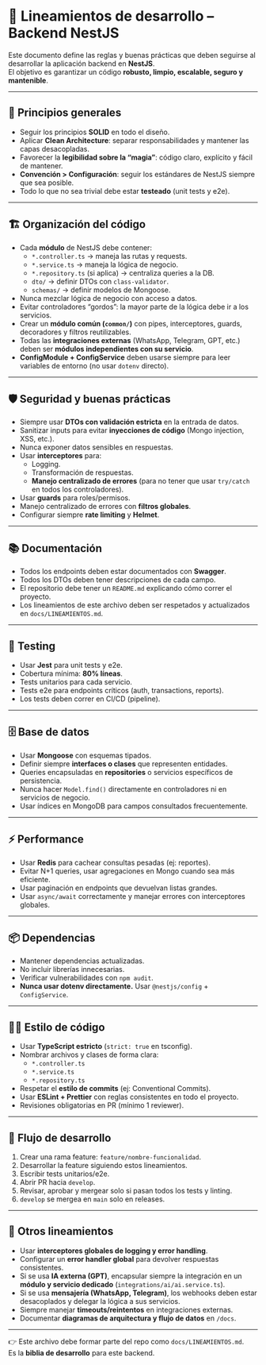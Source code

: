 # 📘 Lineamientos de desarrollo – Backend NestJS

Este documento define las reglas y buenas prácticas que deben seguirse al desarrollar la aplicación backend en **NestJS**.  
El objetivo es garantizar un código **robusto, limpio, escalable, seguro y mantenible**.

---

## 🎯 Principios generales

- Seguir los principios **SOLID** en todo el diseño.
- Aplicar **Clean Architecture**: separar responsabilidades y mantener las capas desacopladas.
- Favorecer la **legibilidad sobre la “magia”**: código claro, explícito y fácil de mantener.
- **Convención > Configuración**: seguir los estándares de NestJS siempre que sea posible.
- Todo lo que no sea trivial debe estar **testeado** (unit tests y e2e).

---

## 🏗️ Organización del código

- Cada **módulo** de NestJS debe contener:
  - `*.controller.ts` → maneja las rutas y requests.
  - `*.service.ts` → maneja la lógica de negocio.
  - `*.repository.ts` (si aplica) → centraliza queries a la DB.
  - `dto/` → definir DTOs con `class-validator`.
  - `schemas/` → definir modelos de Mongoose.
- Nunca mezclar lógica de negocio con acceso a datos.
- Evitar controladores “gordos”: la mayor parte de la lógica debe ir a los servicios.
- Crear un **módulo común (`common/`)** con pipes, interceptores, guards, decoradores y filtros reutilizables.
- Todas las **integraciones externas** (WhatsApp, Telegram, GPT, etc.) deben ser **módulos independientes con su servicio**.
- **ConfigModule + ConfigService** deben usarse siempre para leer variables de entorno (no usar `dotenv` directo).

---

## 🛡️ Seguridad y buenas prácticas

- Siempre usar **DTOs con validación estricta** en la entrada de datos.
- Sanitizar inputs para evitar **inyecciones de código** (Mongo injection, XSS, etc.).
- Nunca exponer datos sensibles en respuestas.
- Usar **interceptores** para:
  - Logging.
  - Transformación de respuestas.
  - **Manejo centralizado de errores** (para no tener que usar `try/catch` en todos los controladores).
- Usar **guards** para roles/permisos.
- Manejo centralizado de errores con **filtros globales**.
- Configurar siempre **rate limiting** y **Helmet**.

---

## 📚 Documentación

- Todos los endpoints deben estar documentados con **Swagger**.
- Todos los DTOs deben tener descripciones de cada campo.
- El repositorio debe tener un `README.md` explicando cómo correr el proyecto.
- Los lineamientos de este archivo deben ser respetados y actualizados en `docs/LINEAMIENTOS.md`.

---

## 🧪 Testing

- Usar **Jest** para unit tests y e2e.
- Cobertura mínima: **80% líneas**.
- Tests unitarios para cada servicio.
- Tests e2e para endpoints críticos (auth, transactions, reports).
- Los tests deben correr en CI/CD (pipeline).

---

## 🗄️ Base de datos

- Usar **Mongoose** con esquemas tipados.
- Definir siempre **interfaces o clases** que representen entidades.
- Queries encapsuladas en **repositories** o servicios específicos de persistencia.
- Nunca hacer `Model.find()` directamente en controladores ni en servicios de negocio.
- Usar índices en MongoDB para campos consultados frecuentemente.

---

## ⚡ Performance

- Usar **Redis** para cachear consultas pesadas (ej: reportes).
- Evitar N+1 queries, usar agregaciones en Mongo cuando sea más eficiente.
- Usar paginación en endpoints que devuelvan listas grandes.
- Usar `async/await` correctamente y manejar errores con interceptores globales.

---

## 📦 Dependencias

- Mantener dependencias actualizadas.
- No incluir librerías innecesarias.
- Verificar vulnerabilidades con `npm audit`.
- **Nunca usar dotenv directamente.** Usar `@nestjs/config` + `ConfigService`.

---

## 🧑‍💻 Estilo de código

- Usar **TypeScript estricto** (`strict: true` en tsconfig).
- Nombrar archivos y clases de forma clara:
  - `*.controller.ts`
  - `*.service.ts`
  - `*.repository.ts`
- Respetar el **estilo de commits** (ej: Conventional Commits).
- Usar **ESLint + Prettier** con reglas consistentes en todo el proyecto.
- Revisiones obligatorias en PR (mínimo 1 reviewer).

---

## 🚦 Flujo de desarrollo

1. Crear una rama feature: `feature/nombre-funcionalidad`.
2. Desarrollar la feature siguiendo estos lineamientos.
3. Escribir tests unitarios/e2e.
4. Abrir PR hacia `develop`.
5. Revisar, aprobar y mergear solo si pasan todos los tests y linting.
6. `develop` se mergea en `main` solo en releases.

---

## 🔑 Otros lineamientos

- Usar **interceptores globales de logging y error handling**.
- Configurar un **error handler global** para devolver respuestas consistentes.
- Si se usa **IA externa (GPT)**, encapsular siempre la integración en un **módulo y servicio dedicado** (`integrations/ai/ai.service.ts`).
- Si se usa **mensajería (WhatsApp, Telegram)**, los webhooks deben estar desacoplados y delegar la lógica a sus servicios.
- Siempre manejar **timeouts/reintentos** en integraciones externas.
- Documentar **diagramas de arquitectura y flujo de datos** en `/docs`.

---

👉 Este archivo debe formar parte del repo como `docs/LINEAMIENTOS.md`.  
Es la **biblia de desarrollo** para este backend.
